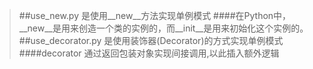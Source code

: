 > ##use_new.py 是使用__new__方法实现单例模式
> ####在Python中，__new__是用来创造一个类的实例的，而__init__是用来初始化这个实例的。
> ##use_decorator.py 是使用装饰器(Decorator)的方式实现单例模式
> ####decorator 通过返回包装对象实现间接调用,以此插入额外逻辑

